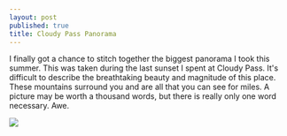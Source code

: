 ```yaml
---
layout: post
published: true
title: Cloudy Pass Panorama
---
```

I finally got a chance to stitch together the biggest panorama I took this summer. This was taken during the last sunset I spent at Cloudy Pass. It's difficult to describe the breathtaking beauty and magnitude of this place. These mountains surround you and are all that you can see for miles. A picture may be worth a thousand words, but there is really only one word necessary. Awe.

![]({{site.cdn_path}}/2014/10/22/cloudy_pass.jpg)
